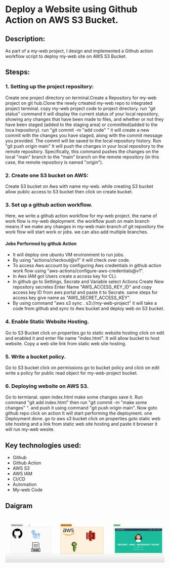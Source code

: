 # Deploy a Website using Github Action on AWS S3 Bucket.

## Description: 
As part of a my-web project, I design and implemented a Github action workflow script to deploy my-web site on AWS S3 Bucket.

## Stesps:

### 1. Setting up the project repository: 

Create one project directory on terminal.Create a Repository for my-web project on git hub.Clone the newly crteated my-web repo to integrated project
terminal. copy my-web project code to project directory. run "git status" command it will display the current status of your local repository, showing
any changes that have been made to files, and whether or not they have been staged (added to the staging area) or committed(added to the loca lrepository). 
run "git commit -m "add code" " it will create a new commit with the changes you have staged, along with the commit message you provided. The commit will 
be saved to the local repository history. Run "git push origin main" It will push the changes in your local repository to the remote repository. Specifically, this command pushes the changes on the local "main" branch to the "main" branch on the remote repository (in this case, the remote repository 
is named "origin").
   
### 2. Create one S3 bucket on AWS:

Create S3 bucket on Aws with name my-web. while creating S3 bucket allow public access to S3 bucket then click on create bucket.

### 3. Set up a github action workflow.

Here, we write a github action workflow for my-web project. the name of work flow is my-web deployment. the workflow push on main branch means if we make 
any changes in my-web main branch of git repository the work flow will start work or jobs. we can also add multiple branches.
    
#### Jobs Performed by github Action
    
- It will deploy one ubuntu VM environment to run jobs.
- By using "actions/checkout@v1" it will check over code.
- To access Aws account by configuring Aws credentials in github action work flow using "aws-actions/configure-aws-credentials@v1".
- In Aws IAM got Users create a access key for CLI.
- In github go to Settings, Secrate and Variable select Actions Create New repository secretes Enter Name "AWS_ACCESS_KEY_ID" and copy access key ID      from aws portal and paste it to Secrate. same steps for access key give name as "AWS_SECRET_ACCESS_KEY".
- By using command "aws s3 sync . s3://my-web-project" it will take a code from github and sync to Aws bucket and deploy web on S3 bucket.
 
 ### 4. Enable Static Website Hosting.
 
 Go to S3 Bucket click on properties go to static website hosting click on edit and enabled it and enter file name "index.html". It will allow bucket to 
 host website. Copy a web site link from static web site hosting.
        
 ### 5. Write a bucket policy.
 
Go to S3 bucket click on permissions go to bucket policy and click on edit write a policy for public read object for my-web-project bucket.
      
### 6. Deploying website on AWS S3.

Go to termianal. open index.html make some changes save it. Run command "git add index.html" then run "git commit -m "make some changes" ". and push it 
using command "git push origin main". Now goto github repo click on action It will start performing the deployment. one Deployment done. go to aws 
s3 bucket click on properties goto static web site hosting and a link from static web site hosting and paste it browser it will run my-web wesite.
    
## Key technologies used: 

- Github
- Github Action
- AWS S3
- AWS IAM
- CI/CD 
- Automation
- My-web Code
    
    
## Daigram



   <img width="1396" alt="image" src="https://raw.githubusercontent.com/ahmad24mliwala/images/main/my-web-app-project-architecture.jpg?raw=true">




